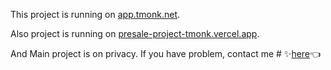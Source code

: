 This project is running on [app.tmonk.net](https://app.tmonk.net).


Also project is running on [presale-project-tmonk.vercel.app](https://presale-project-tmonk.vercel.app/).


And Main project is on privacy.
If you have problem, contact me # ✨[here](https://t.me/blockchainDeveloper_Ben)👈

